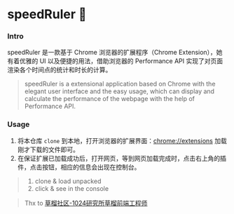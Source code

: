 # speedRuler :straight_ruler:  
### Intro
speedRuler 是一款基于 Chrome 浏览器的扩展程序（Chrome Extension），她有着优雅的 UI 以及便捷的用法，借助浏览器的 Performance API 实现了对页面渲染各个时间点的统计和时长的计算。 
  
> speedRuler is a extensional application based on Chrome with the elegant user interface and the easy usage, which can display and calculate the performance of the webpage with the help of Performance API.  
  
### Usage
1. 将本仓库 ```clone``` 到本地，打开浏览器的扩展界面：[chrome://extensions](chrome://extensions) 加载刚才下载的文件即可。
2. 在保证扩展已加载成功后，打开网页，等到网页加载完成时，点击右上角的插件，点击按钮，相应的信息会出现在控制台。  
  
> 1. clone & load unpacked  
> 2. click & see in the console

> Thx to [草榴社区-1024研究所草榴前端工程师](https://www.talkingcoder.com/article/6393568564023870746)  
